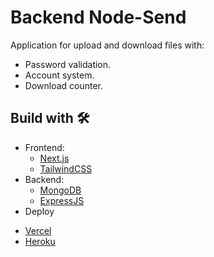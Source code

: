 # Backend Node-Send
Application for upload and download files with:
* Password validation.
* Account system.
* Download counter.

## Build with 🛠️
* Frontend:  
  - [Next.js](https://nextjs.org/)
  - [TailwindCSS](https://tailwindcss.com/)  
* Backend:  
  - [MongoDB](https://www.mongodb.com/)
  - [ExpressJS](https://expressjs.com/)
* Deploy   
 - [Vercel](https://vercel.com/)
 - [Heroku](https://www.heroku.com/)
